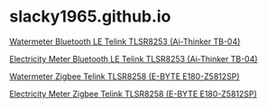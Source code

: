 # slacky1965.github.io

[Watermeter Bluetooth LE Telink TLSR8253 (Ai-Thinker TB-04)](https://slacky1965.github.io/watermeter_ble)

[Electricity Meter Bluetooth LE Telink TLSR8253 (Ai-Thinker TB-04)](https://slacky1965.github.io/electricity_meter_ble)

[Watermeter Zigbee Telink TLSR8258 (E-BYTE E180-Z5812SP)](https://slacky1965.github.io/watermeter_zed)

[Electricity Meter Zigbee Telink TLSR8258 (E-BYTE E180-Z5812SP)](https://slacky1965.github.io/electricity_meter_zrd/)



